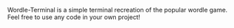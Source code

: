 Wordle-Terminal is a simple terminal recreation of the popular wordle game. Feel free to use any code in your own project!
